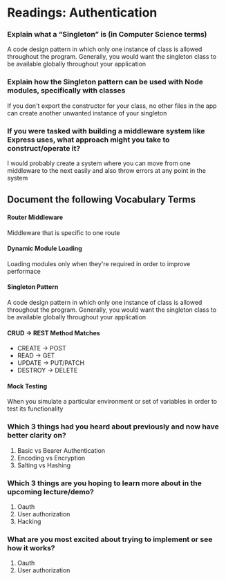 # Readings: Authentication

### Explain what a “Singleton” is (in Computer Science terms)
A code design pattern in which only one instance of class is allowed throughout the program. Generally, you would want the singleton class to be available globally throughout your application

### Explain how the Singleton pattern can be used with Node modules, specifically with classes
If you don't export the constructor for your class, no other files in the app can create another unwanted instance of your singleton

### If you were tasked with building a middleware system like Express uses, what approach might you take to construct/operate it?
I would probably create a system where you can move from one middleware to the next easily and also throw errors at any point in the system

## Document the following Vocabulary Terms
#### Router Middleware
Middleware that is specific to one route
#### Dynamic Module Loading
Loading modules only when they're required in order to improve performace
#### Singleton Pattern
A code design pattern in which only one instance of class is allowed throughout the program. Generally, you would want the singleton class to be available globally throughout your application
#### CRUD -> REST Method Matches
- CREATE -> POST
- READ -> GET
- UPDATE -> PUT/PATCH
- DESTROY -> DELETE

#### Mock Testing
When you simulate a particular environment or set of variables in order to test its functionality

### Which 3 things had you heard about previously and now have better clarity on?
1. Basic vs Bearer Authentication
2. Encoding vs Encryption
3. Salting vs Hashing
### Which 3 things are you hoping to learn more about in the upcoming lecture/demo?
1. Oauth
2. User authorization
3. Hacking
### What are you most excited about trying to implement or see how it works?
1. Oauth
2. User authorization
